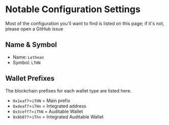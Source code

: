 # Notable Configuration Settings

Most of the configuration you'll want to find is listed on this page; if it's not, please open a GitHub issue

## Name & Symbol

- Name: `Lethean`
- Symbol: `LTHN`

## Wallet Prefixes

The blockchain prefixes for each wallet type are listed here.

- `0x1eaf7`=`iTHN` = Main prefix
- `0xdeaf7`=`iTHn` = Integrated address
- `0x3ceff7`=`iThN` = Auditable Wallet
- `0x8b077`=`iThn` = Integrated Auditable Wallet